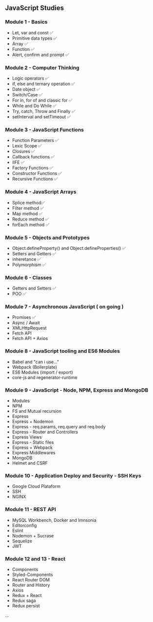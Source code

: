 ## JavaScript Studies

### Module 1 - Basics
  * Let, var and const ✅
  * Primitive data types ✅
  * Array ✅
  * Function ✅
  * Alert, confirm and prompt ✅

### Module 2 - Computer Thinking
  * Logic operators ✅
  * if, else and ternary operation ✅
  * Date object ✅
  * Switch/Case ✅
  * For in, for of and classic for ✅
  * While and Do While ✅
  * Try, catch, Throw and Finally ✅
  * setInterval and setTimeout ✅

### Module 3 - JavaScript Functions
  * Function Parameters ✅
  * Lexic Scope ✅
  * Closures ✅
  * Callback functions ✅
  * IIFE ✅
  * Factory Functions ✅
  * Constructor Functions ✅
  * Recursive Functions ✅

### Module 4 - JavaScript Arrays 
  * Splice method✅
  * Filter method ✅
  * Map method ✅
  * Reduce method ✅
  * forEach method ✅

### Module 5 - Objects and Prototypes
  * Object.defineProperty() and Object.defineProperties() ✅
  * Setters and Getters ✅
  * inheretance ✅
  * Polymorphism ✅

### Module 6 - Classes
  * Getters and Setters ✅
  * POO ✅

### Module 7 - Asynchronous JavaScript ( on going )
  * Promises ✅
  * Async / Await
  * XMLHttpRequest
  * Fetch API
  * Fetch API + Axios

### Module 8 - JavaScript tooling and ES6 Modules
 * Babel and "can i use..."
 * Webpack (Boilerplate)
 * ES6 Modules (import / export)
 * core-js and regenerator-runtime

### Module 9 - JavaScript - Node, NPM, Express and MongoDB
 * Modules
 * NPM
 * FS and Mutual recursion
 * Express
 * Express + Nodemon
 * Express - req.params, req.query and req.body
 * Express - Router and Controllers
 * Express Views
 * Express - Static files
 * Express + Webpack
 * Express Middlewares
 * MongoDB
 * Helmet and CSRF

### Module 10 - Application Deploy and Security - SSH Keys
 * Google Cloud Plataform
 * SSH
 * NGINX

### Module 11 - REST API
 * MySQL Workbench, Docker and Imnsonia
 * Editorconfig
 * Eslint
 * Nodemon + Sucrase
 * Sequelize
 * JWT

### Module 12 and 13 - React
 * Components
 * Styled-Components
 * React Router DOM
 * Router and History
 * Axios
 * Redux + React
 * Redux saga
 * Redux persist

...
